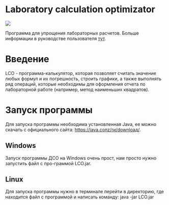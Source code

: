 # Laboratory calculation optimizator

![](https://github.com/timattt/Laboratory-calculations-optimizator/blob/master/logo.png)

Программа для упрощения лабораторных расчетов. Больше информации в руководстве пользователя [тут](https://vk.com/doc206857173_536180513?hash=4bfe7327185c1a304b&dl=aaf596575affed5d77).



# Введение 
LCO - программа-калькулятор, которая позволяет считать значение любых формул и их погрешность, строить графики, а также выполнять ряд операций, которые необходимы для оформления отчета по лабораторной работе (например, метод наименьших квадратов). 
# Запуск программы 
Для запуска программы необходима установленная Java, ее можно скачать с официального сайта: https://java.coпz/rи/downloaд/. 
## Windows 
Запуск программы ДСО на Windows очень прост, нам просто нужно запустить файл с про-граммой LCO.jar. 
## Linux
Для запуска программы нужно в терминале перейти в директорию, где находится файл с программой и написать команду: java -jar LCO.jar 




